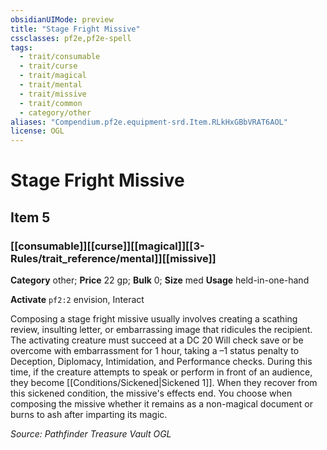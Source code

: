 ```yaml
---
obsidianUIMode: preview
title: "Stage Fright Missive"
cssclasses: pf2e,pf2e-spell
tags:
  - trait/consumable
  - trait/curse
  - trait/magical
  - trait/mental
  - trait/missive
  - trait/common
  - category/other
aliases: "Compendium.pf2e.equipment-srd.Item.RLkHxGBbVRAT6AOL"
license: OGL
---
```

# Stage Fright Missive
## Item 5
### [[consumable]][[curse]][[magical]][[3-Rules/trait_reference/mental]][[missive]]

**Category** other; 
**Price** 22 gp; 
**Bulk** 0; **Size** med
**Usage** held-in-one-hand

**Activate** `pf2:2` envision, Interact

Composing a stage fright missive usually involves creating a scathing review, insulting letter, or embarrassing image that ridicules the recipient. The activating creature must succeed at a DC 20 Will check save or be overcome with embarrassment for 1 hour, taking a –1 status penalty to Deception, Diplomacy, Intimidation, and Performance checks. During this time, if the creature attempts to speak or perform in front of an audience, they become [[Conditions/Sickened|Sickened 1]]. When they recover from this sickened condition, the missive's effects end. You choose when composing the missive whether it remains as a non-magical document or burns to ash after imparting its magic.

*Source: Pathfinder Treasure Vault*
*OGL*